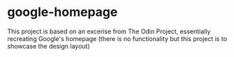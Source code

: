 # google-homepage

This project is based on an excerise from The Odin Project, essentially recreating Google's homepage (there is no functionality but this project is to showcase the design layout)